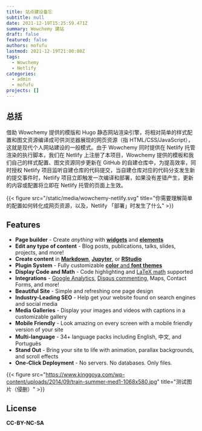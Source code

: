 ```yaml
---
title: 站点建设备忘
subtitle: null
date: 2021-12-19T15:25:59.471Z
summary: Wowchemy 建站
draft: false
featured: false
authors: mofufu
lastmod: 2021-12-19T21:00:00Z
tags:
  - Wowchemy
  - Netlify
categories:
  - admin
  - mofufu
projects: []
---
```


## 总括

借助 Wowchemy 提供的模版和 Hugo 静态网站渲染引擎，将相对简单的样式配置和图文资源编译成可供浏览器展现的网页资源（指 HTML/CSS/JavaScript），这就是现代个人网站建设的一般模式。由于 Wowchemy 同时提供在 Netlify 托管渲染的执行脚本，我们在 Netlify 上注册了本项目，Wowchemy 提供的模板和我们自己的样式配置、图文资源同步更新在 GitHub 的自建仓库中，为提高效率，同时授权 Netlify 项目监听自建仓库的代码提交，当自建仓库对应的代码分支发生新的提交事件时，Netlify 项目立即触发一次编译和部署，如果没有差错产生，更新的内容或配置将立即在 Netlify 托管的页面上生效。

{{< figure src="/static/media/wowchemy-netlify.svg" title="你需要理解简单的配置如何转化成网页资源，以及，Netlify 「部署」时发生了什么" >}}

## Features

- **Page builder** - Create *anything* with [**widgets**](https://wowchemy.com/docs/page-builder/) and [**elements**](https://wowchemy.com/docs/content/writing-markdown-latex/)
- **Edit any type of content** - Blog posts, publications, talks, slides, projects, and more!
- **Create content** in [**Markdown**](https://wowchemy.com/docs/content/writing-markdown-latex/), [**Jupyter**](https://wowchemy.com/docs/import/jupyter/), or [**RStudio**](https://wowchemy.com/docs/install-locally/)
- **Plugin System** - Fully customizable [**color** and **font themes**](https://wowchemy.com/docs/customization/)
- **Display Code and Math** - Code highlighting and [LaTeX math](https://en.wikibooks.org/wiki/LaTeX/Mathematics) supported
- **Integrations** - [Google Analytics](https://analytics.google.com), [Disqus commenting](https://disqus.com), Maps, Contact Forms, and more!
- **Beautiful Site** - Simple and refreshing one page design
- **Industry-Leading SEO** - Help get your website found on search engines and social media
- **Media Galleries** - Display your images and videos with captions in a customizable gallery
- **Mobile Friendly** - Look amazing on every screen with a mobile friendly version of your site
- **Multi-language** - 34+ language packs including English, 中文, and Português
- **Stand Out** - Bring your site to life with animation, parallax backgrounds, and scroll effects
- **One-Click Deployment** - No servers. No databases. Only files.

{{< figure src="https://www.kinggoya.com/wp-content/uploads/2014/09/train-summer-med1-1068x580.jpg" title="测试图片（侵删）" >}}
## License

**CC-BY-NC-SA**
